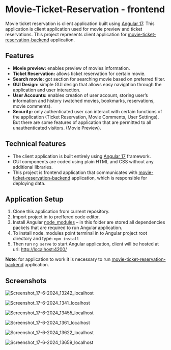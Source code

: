 # Movie-Ticket-Reservation - frontend

Movie ticket reservation is client application built using [Angular 17](https://angular.io/docs "Angular 17"). This application is client application used for movie preview and ticket reservations.
This project represents client application for [movie-ticket-reservation-backend](https://github.com/lmicovic/movie-ticket-reservation-backend "movie-ticket-reservation-backend") application.

## Features
- **Movie preview:** enables preview of movies information.
- **Ticket Reservation:** allows ticket reservation for certain movie.
- **Search movie:** got section for searching movie based on preferred filter.
- **GUI Design:** simple GUI design that allows easy navigation through the application and user interaction.
- **User Accounts:** enables creation of user account, storing user’s information and history (watched movies, bookmarks, reservations, movie comments).
- **Security:** only authenticated user can interact with certain functions of the application (Ticket Reservation, Movie Comments, User Settings). But there are some features of application that are permitted to all unauthenticated visitors. (Movie Preview).

## Technical features
- The client application is built entirely using [Angular 17](https://angular.io/docs "Angular 17") framework.
- GUI components are coded using plain HTML and CSS without any additional libraries.
- This project is frontend application that communicates with [movie-ticket-reservation-backend](https://github.com/lmicovic/movie-ticket-reservation-backend "movie-ticket-reservation-backend") application, which is responsible for deploying data.

## Application Setup
1. Clone this application from current repository.
2.  Import project in to preffered code editor.
3. Install Angular [node_modules](https://blog.stackademic.com/understanding-node-modules-folder-in-angular-3ff6870c4227 "node_modules") – in this folder are stored all dependencies packets that are required to run Angular application.
4. To install node_modules point terminal in to Angular project root directory and type: ```npm install```
5.  Then run ```ng serve``` to start Angular application, client will be hosted at url: [http://localhost:4200/](http://localhost:4200/ "http://localhost:4200/")

**Note**: for application to work it is necessary to run [movie-ticket-reservation-backend](https://github.com/lmicovic/movie-ticket-reservation-backend "movie-ticket-reservation-backend") application.

## Screenshots
![Screenshot_17-6-2024_13242_localhost](https://github.com/lmicovic/movie-ticket-reservation-client/assets/172028832/618c389d-47fb-4ecb-a998-2c33b1a35d1d)

![Screenshot_17-6-2024_1341_localhost](https://github.com/lmicovic/movie-ticket-reservation-client/assets/172028832/3be4aafe-6174-4699-93f5-ff2c4fc837f7)

![Screenshot_17-6-2024_13455_localhost](https://github.com/lmicovic/movie-ticket-reservation-client/assets/172028832/8bf0f716-3362-4433-96f7-3c59a92a74ef)

![Screenshot_17-6-2024_1361_localhost](https://github.com/lmicovic/movie-ticket-reservation-client/assets/172028832/bcfc3543-e1ef-4f44-affc-a4c89090a208)

![Screenshot_17-6-2024_13622_localhost](https://github.com/lmicovic/movie-ticket-reservation-client/assets/172028832/b63360b6-4aaf-46c8-9d02-1cde486b003e)

![Screenshot_17-6-2024_13659_localhost](https://github.com/lmicovic/movie-ticket-reservation-client/assets/172028832/52ac3962-85c4-4c85-81b6-4f1eee746167)





